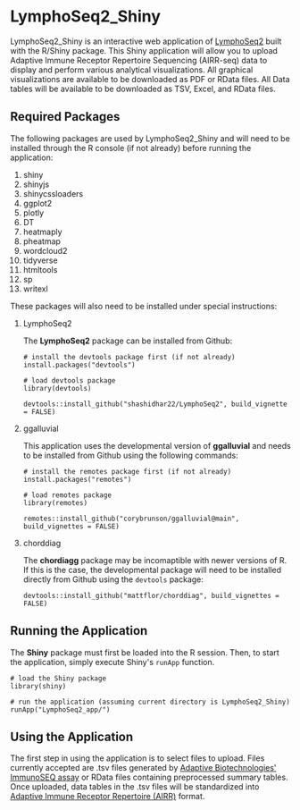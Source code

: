 # LymphoSeq2_Shiny

LymphoSeq2_Shiny is an interactive web application of [LymphoSeq2](https://github.com/shashidhar22/LymphoSeq2/tree/v0.0.0.9000) built with the R/Shiny package. This Shiny application will allow you to upload Adaptive Immune Receptor Repertoire Sequencing (AIRR-seq) data to display and perform various analytical visualizations. All graphical visualizations are available to be downloaded as PDF or RData files. All Data tables will be available to be downloaded as TSV, Excel, and RData files.

## Required Packages

The following packages are used by LymphoSeq2_Shiny and will need to be installed through the R console (if not already) before running the application: 

1. shiny
2. shinyjs
3. shinycssloaders
4. ggplot2
5. plotly
6. DT
7. heatmaply
8. pheatmap
9. wordcloud2
10. tidyverse
11. htmltools
12. sp
13. writexl

These packages will also need to be installed under special instructions:

1. LymphoSeq2
   
   The **LymphoSeq2** package can be installed from Github:
   ```
   # install the devtools package first (if not already)
   install.packages("devtools")
   
   # load devtools package
   library(devtools)

   devtools::install_github("shashidhar22/LymphoSeq2", build_vignette = FALSE)
   ```

2. ggalluvial
  
   This application uses the developmental version of **ggalluvial** and needs to be installed from Github using the following commands:
   ```
   # install the remotes package first (if not already)
   install.packages("remotes")
   
   # load remotes package
   library(remotes)
  
   remotes::install_github("corybrunson/ggalluvial@main", build_vignettes = FALSE)
   ```
3. chorddiag
   
   The **chordiagg** package may be incomaptible with newer versions of R. If this is the case, the developmental package will need to be installed directly from Github using the `devtools` package:
   ```
   devtools::install_github("mattflor/chorddiag", build_vignettes = FALSE)
   ```

## Running the Application

The **Shiny** package must first be loaded into the R session. Then, to start the application, simply execute Shiny's `runApp` function.

```
# load the Shiny package
library(shiny)

# run the application (assuming current directory is LymphoSeq2_Shiny)
runApp("LymphoSeq2_app/")
```

## Using the Application

The first step in using the application is to select files to upload. Files currently accepted are .tsv files generated by [Adaptive Biotechnologies' ImmunoSEQ assay](https://www.immunoseq.com) or RData files containing preprocessed summary tables. Once uploaded, data tables in the .tsv files will be standardized into [Adaptive Immune Receptor Repertoire (AIRR)](https://docs.airr-community.org/en/latest/index.html) format.

